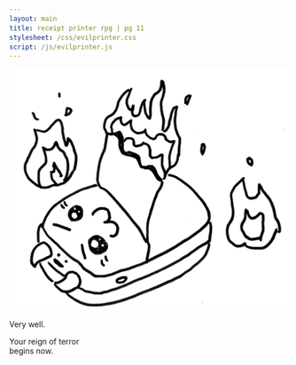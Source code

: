```yaml
---
layout: main
title: receipt printer rpg | pg 11
stylesheet: /css/evilprinter.css
script: /js/evilprinter.js
---
```


<div id="fogcontainer" class="hidden">
  <div id="foglayer_01" class="fog">
    <div class="image01"></div>
    <div class="image02"></div>
  </div>
  <div id="foglayer_02" class="fog">
    <div class="image01"></div>
    <div class="image02"></div>
  </div>
  <div id="foglayer_03" class="fog">
    <div class="image01"></div>
    <div class="image02"></div>
  </div>
</div>

<div id="selection-welcome">
  <canvas id="canvas"></canvas>
  <div class="fog"></div>
  <div id="verywell">
    <p><img src="/images/choice-evil.png">
    <div id="welcome-message">
      <p>Very well.
      <p>Your reign of terror<br> begins now.
    </div>
  </div>
</div>

<section id="orders" class="hidden" hidden>
<div class="box orderbox" id="order1">
  <h1>Order #1</h1>
  <p id="response">Hiii, could you print the notes I took in class yesterday?</p>

  <div class="instructions" id="instructions">
    <p>
      <span class="emoji">️🔥</span>
      PAPER JAM TIME
      <span class="emoji">️🔥</span>
    </p>
    <p>
      Turn to page X in your paper zine and <br>
      CRUMPLE THE PAPER.
    </p>
  </div>
</div>

<div class="box narrow compbox" id="compbox1">
  <form id="completion1">
    <h2>Completion code:</h2>
    <label>
      <input type="number" min="0" maxlength="4" name="code" id="completioncode"/>
    </label>
    <input type="submit" value="next order" focused/>
  </form>
  <span id="message"></span>
</div>

</section>
<div id="bg" class="hidden" hidden></div>